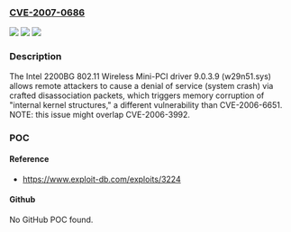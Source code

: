 ### [CVE-2007-0686](https://cve.mitre.org/cgi-bin/cvename.cgi?name=CVE-2007-0686)
![](https://img.shields.io/static/v1?label=Product&message=n%2Fa&color=blue)
![](https://img.shields.io/static/v1?label=Version&message=n%2Fa&color=blue)
![](https://img.shields.io/static/v1?label=Vulnerability&message=n%2Fa&color=brighgreen)

### Description

The Intel 2200BG 802.11 Wireless Mini-PCI driver 9.0.3.9 (w29n51.sys) allows remote attackers to cause a denial of service (system crash) via crafted disassociation packets, which triggers memory corruption of "internal kernel structures," a different vulnerability than CVE-2006-6651.  NOTE: this issue might overlap CVE-2006-3992.

### POC

#### Reference
- https://www.exploit-db.com/exploits/3224

#### Github
No GitHub POC found.


